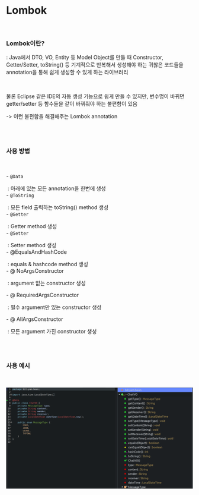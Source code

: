 # Lombok 



<br/>



###  Lombok이란?

:  Java에서 DTO, VO, Entity 등 Model Object를 만들 때 Constructor, Getter/Setter, toString() 등 기계적으로 반복해서 생성해야 하는 귀찮은 코드들을 annotation을 통해 쉽게 생성할 수 있게 하는 라이브러리

<br/>

물론 Eclipse 같은 IDE의 자동 생성 기능으로 쉽게 만들 수 있지만, 변수명이 바뀌면 getter/setter 등 함수들을 같이 바꿔줘야 하는 불편함이 있음

 -> 이런 불편함을 해결해주는 Lombok annotation



<br/>

<br/>



### 사용 방법

<br/>

\- `@Data` 

​     : 아래에 있는 모든 annotation을 한번에 생성<br/>
\- `@ToString` 

​     : 모든 field 출력하는 toString() method 생성<br/>
\- `@Getter` 

​     : Getter method 생성<br/>
\- `@Setter` 

​     : Setter method 생성<br/>
\- @EqualsAndHashCode 

​     : equals & hashcode method 생성 <br/>
\- @ NoArgsConstructor

​	: argument 없는 constructor 생성

\- @ RequiredArgsConstructor

​    : 필수 argument만 있는 constructor 생성

\- @ AllArgsConstructor

​    : 모든 argument 가진 constructor 생성



<br/>

<br/>

### 사용 예시

<br/>

![](../images/lombok최고.png)



 